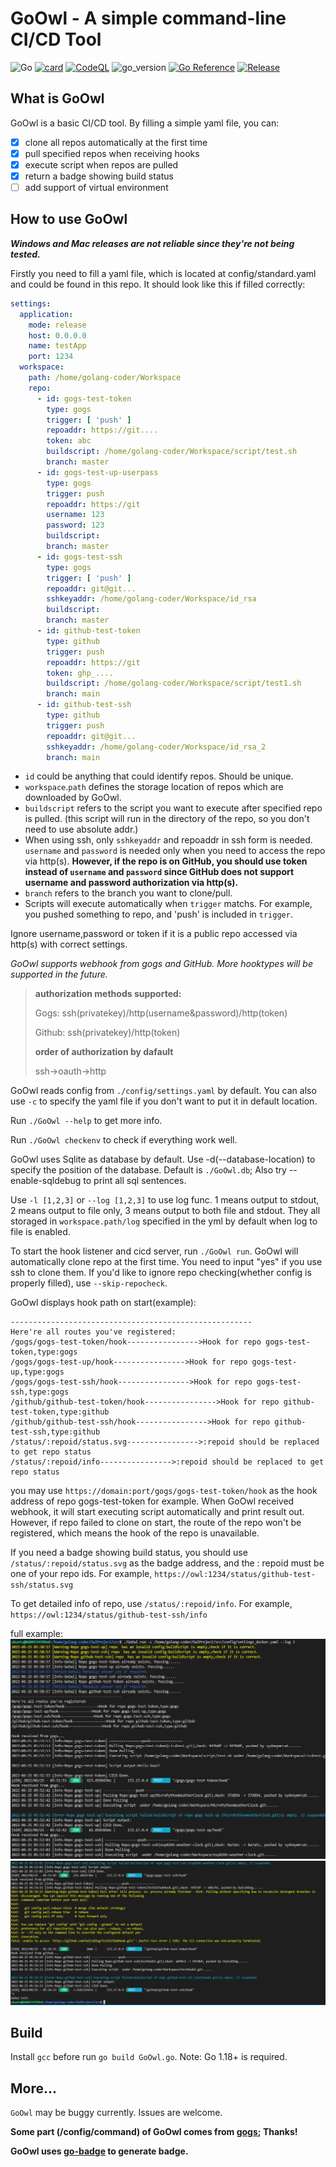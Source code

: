 # GoOwl - A simple command-line CI/CD Tool

![Go](https://github.com/sydneyowl/GoOwl/actions/workflows/GoOwl_Build.yml/badge.svg) [![card](https://goreportcard.com/badge/github.com/sydneyowl/GoOwl)](https://goreportcard.com/report/github.com/sydneyowl/GoOwl) [![CodeQL](https://github.com/SydneyOwl/GoOwl/actions/workflows/codeql-analysis.yml/badge.svg)](https://github.com/SydneyOwl/GoOwl/actions/workflows/codeql-analysis.yml)  ![go_version](https://img.shields.io/badge/Go-1.18.1-brightgreen) [![Go Reference](https://pkg.go.dev/badge/github.com/sydneyowl/GoOwl.svg)](https://pkg.go.dev/github.com/sydneyowl/GoOwl) [![Release](https://img.shields.io/github/v/tag/SydneyOwl/GoOwl)](https://github.com/sydneyowl/GoOwl/releases/latest)

## What is GoOwl

GoOwl is a basic CI/CD tool. By filling a simple yaml file, you can:

- [x]  clone all repos automatically at the first time
- [x]  pull specified repos when receiving hooks
- [x]  execute script when repos are pulled
- [x]  return a badge showing build status
- [ ]  add support of virtual environment

## How to use GoOwl

***Windows and Mac releases are not reliable since they're not being tested.***

Firstly you need to fill a yaml file, which is located at config/standard.yaml and could be found in this repo. It
should look like this if filled correctly:

```yml
settings:
  application:
    mode: release
    host: 0.0.0.0
    name: testApp
    port: 1234
  workspace:
    path: /home/golang-coder/Workspace
    repo:
      - id: gogs-test-token
        type: gogs
        trigger: [ 'push' ]
        repoaddr: https://git....
        token: abc
        buildscript: /home/golang-coder/Workspace/script/test.sh
        branch: master
      - id: gogs-test-up-userpass
        type: gogs
        trigger: push
        repoaddr: https://git
        username: 123
        password: 123
        buildscript:
        branch: master
      - id: gogs-test-ssh
        type: gogs
        trigger: [ 'push' ]
        repoaddr: git@git...
        sshkeyaddr: /home/golang-coder/Workspace/id_rsa
        buildscript:
        branch: master
      - id: github-test-token
        type: github
        trigger: push
        repoaddr: https://git
        token: ghp_....
        buildscript: /home/golang-coder/Workspace/script/test1.sh
        branch: main
      - id: github-test-ssh
        type: github
        trigger: push
        repoaddr: git@git...
        sshkeyaddr: /home/golang-coder/Workspace/id_rsa_2
        branch: main
```

+ `id` could be anything that could identify repos. Should be unique.
+ `workspace`.`path` defines the storage location of repos which are downloaded by GoOwl.
+ `buildscript` refers to the script you want to execute after specified repo is pulled. (this script will run in the
  directory of the repo, so you don't need to use absolute addr.)
+ When using ssh, only `sshkeyaddr` and repoaddr in ssh form is needed. `username` and `password` is needed only when
  you need to access the repo via http(s). **However, if the repo is on GitHub, you should use token instead
  of `username` and `password` since GitHub does not support username and password authorization via http(s).**
+ `branch` refers to the branch you want to clone/pull.
+ Scripts will execute automatically when `trigger` matchs. For example, you pushed something to repo, and 'push' is
  included in `trigger`.

Ignore username,password or token if it is a public repo accessed via http(s) with correct settings.

*GoOwl supports webhook from gogs and GitHub. More hooktypes will be supported in the future.*

> **authorization methods supported:**
>
>Gogs: ssh(privatekey)/http(username&password)/http(token)
>
>Github: ssh(privatekey)/http(token)
>
>**order of authorization by dafault**
>
>ssh->oauth->http

GoOwl reads config from `./config/settings.yaml` by default. You can also use `-c` to specify the yaml file if you don't
want to put it in default location.

Run `./GoOwl --help` to get more info.

Run `./GoOwl checkenv` to check if everything work well.

GoOwl uses Sqlite as database by default. Use -d(--database-location) to specify the position of the database. Default
is `./GoOwl.db`; Also try --enable-sqldebug to print all sql sentences.

Use `-l [1,2,3]` or `--log [1,2,3]` to use log func. 1 means output to stdout, 2 means output to file only, 3 means
output to both file and stdout. They all storaged in `workspace.path/log` specified in the yml by default when log to
file is enabled.

To start the hook listener and cicd server, run `./GoOwl run`. GoOwl will automatically clone repo at the first time.
You need to input "yes" if you use ssh to clone them. If you'd like to ignore repo checking(whether config is properly
filled), use `--skip-repocheck`.

GoOwl displays hook path on start(example):

```
------------------------------------------------------
Here're all routes you've registered:
/gogs/gogs-test-token/hook---------------->Hook for repo gogs-test-token,type:gogs
/gogs/gogs-test-up/hook---------------->Hook for repo gogs-test-up,type:gogs
/gogs/gogs-test-ssh/hook---------------->Hook for repo gogs-test-ssh,type:gogs
/github/github-test-token/hook---------------->Hook for repo github-test-token,type:github
/github/github-test-ssh/hook---------------->Hook for repo github-test-ssh,type:github
/status/:repoid/status.svg---------------->:repoid should be replaced to get repo status
/status/:repoid/info---------------->:repoid should be replaced to get repo status
```

you may use `https://domain:port/gogs/gogs-test-token/hook` as the hook address of repo gogs-test-token for example.
When GoOwl received webhook, it will start executing script automatically and print result out. However, if repo failed
to clone on start, the route of the repo won't be registered, which means the hook of the repo is unavailable.

If you need a badge showing build status, you should use `/status/:repoid/status.svg` as the badge address, and the :
repoid must be one of your repo ids. For example, `https://owl:1234/status/github-test-ssh/status.svg`

To get detailed info of repo, use `/status/:repoid/info`. For example, `https://owl:1234/status/github-test-ssh/info`

full example:
![](./md_pic/1.png)
![](./md_pic/2.png)

## Build

Install `gcc` before run `go build GoOwl.go`. Note: Go 1.18+ is required.

## More...

`GoOwl` may be buggy currently. Issues are welcome.

**Some part (/config/command) of GoOwl comes from [gogs](https://github.com/gogs/git-module); Thanks!**

**GoOwl uses [go-badge]("https://github.com/narqo/go-badge") to generate badge.**